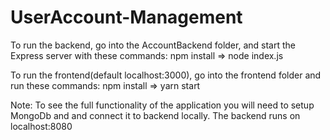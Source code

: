 # UserAccount-Management

To run the backend, go into the AccountBackend folder, and start the Express server with these commands: npm install => node index.js

To run the frontend(default localhost:3000), go into the frontend folder and run these commands: npm install => yarn start

Note: To see the full functionality of the application you will need to setup MongoDb and and connect it to backend locally. The backend runs on localhost:8080
